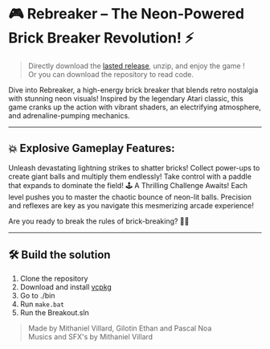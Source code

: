 # 🎮 Rebreaker – The Neon-Powered Brick Breaker Revolution! ⚡

> Directly download the [lasted release](https://github.com/Razar30/Rebreaker/releases/), unzip, and enjoy the game ! \
> Or you can download the repository to read code.

Dive into Rebreaker, a high-energy brick breaker that blends retro nostalgia with stunning neon visuals! Inspired by the legendary Atari classic, this game cranks up the action with vibrant shaders, an electrifying atmosphere, and adrenaline-pumping mechanics.

---

## 💥 Explosive Gameplay Features:

Unleash devastating lightning strikes to shatter bricks!
Collect power-ups to create giant balls and multiply them endlessly!
Take control with a paddle that expands to dominate the field!
🕹 A Thrilling Challenge Awaits!
Each level pushes you to master the chaotic bounce of neon-lit balls. Precision and reflexes are key as you navigate this mesmerizing arcade experience!

Are you ready to break the rules of brick-breaking? 🚀🔥

---

## 🛠️ Build the solution 
1. Clone the repository
2. Download and install [vcpkg](https://github.com/Microsoft/vcpkg.git)
4. Go to ./bin
5. Run `make.bat`
6. Run the Breakout.sln

> Made by Mithaniel Villard, Gilotin Ethan and Pascal Noa\
> Musics and SFX's by Mithaniel Villard 
